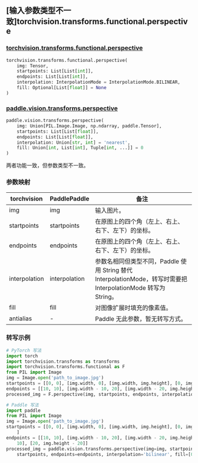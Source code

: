 ## [输入参数类型不一致]torchvision.transforms.functional.perspective

### [torchvision.transforms.functional.perspective](https://pytorch.org/vision/main/generated/torchvision.transforms.functional.perspective.html#perspective)

```python
torchvision.transforms.functional.perspective(
    img: Tensor,
    startpoints: List[List[int]],
    endpoints: List[List[int]],
    interpolation: InterpolationMode = InterpolationMode.BILINEAR,
    fill: Optional[List[float]] = None
)
```

### [paddle.vision.transforms.perspective](https://www.paddlepaddle.org.cn/documentation/docs/zh/api/paddle/vision/transforms/perspective_cn.html#cn-api-paddle-vision-transforms-perspective)

```python
paddle.vision.transforms.perspective(
    img: Union[PIL.Image.Image, np.ndarray, paddle.Tensor],
    startpoints: List[List[float]],
    endpoints: List[List[float]],
    interpolation: Union[str, int] = 'nearest',
    fill: Union[int, List[int], Tuple[int, ...]] = 0
)

```

两者功能一致，但参数类型不一致。

### 参数映射

| torchvision | PaddlePaddle | 备注                                                         |
| ---------------------------------------------- | ------------------------------------- | ------------------------------------------------------------ |
| img                      | img  | 输入图片。 |
| startpoints                  | startpoints         | 在原图上的四个角（左上、右上、右下、左下）的坐标。      |
| endpoints                    | endpoints           | 在原图上的四个角（左上、右上、右下、左下）的坐标。      |
| interpolation       | interpolation              | 参数名相同但类型不同，Paddle 使用 String 替代 InterpolationMode，转写时需要把 InterpolationMode 转写为 String。 |
| fill         | fill             |  对图像扩展时填充的像素值。             |
| antialias                      | -                                      | Paddle 无此参数，暂无转写方式。                                 |


### 转写示例

```python
# PyTorch 写法
import torch
import torchvision.transforms as transforms
import torchvision.transforms.functional as F
from PIL import Image
img = Image.open('path_to_image.jpg')
startpoints = [[0, 0], [img.width, 0], [img.width, img.height], [0, img.height]]
endpoints = [[10, 10], [img.width - 10, 20], [img.width - 20, img.height - 10], [20, img.height - 20]]
processed_img = F.perspective(img, startpoints, endpoints, interpolation=transforms.InterpolationMode.BILINEAR, fill=[0, 0, 0])

# Paddle 写法
import paddle
from PIL import Image
img = Image.open('path_to_image.jpg')
startpoints = [[0, 0], [img.width, 0], [img.width, img.height], [0, img.height]
    ]
endpoints = [[10, 10], [img.width - 10, 20], [img.width - 20, img.height -
    10], [20, img.height - 20]]
processed_img = paddle.vision.transforms.perspective(img=img, startpoints=
    startpoints, endpoints=endpoints, interpolation='bilinear', fill=[0, 0, 0])

```

